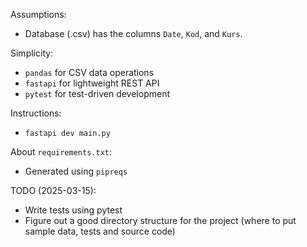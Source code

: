 Assumptions:
- Database (.csv) has the columns `Date`, `Kod`, and `Kurs`.

Simplicity:
- `pandas` for CSV data operations
- `fastapi` for lightweight REST API
- `pytest` for test-driven development

Instructions:
- `fastapi dev main.py`

About `requirements.txt`:
- Generated using `pipreqs`

TODO (2025-03-15):
- Write tests using pytest
- Figure out a good directory structure for the project (where to put sample data, tests and source code) 
